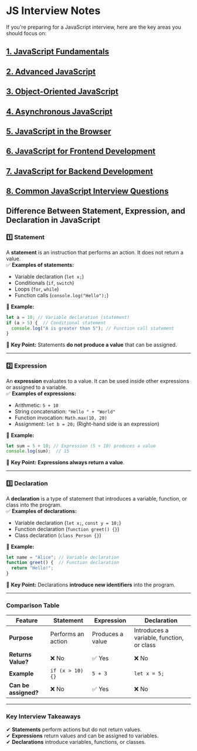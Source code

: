 # JS Interview Notes

If you're preparing for a JavaScript interview, here are the key areas you should focus on:

## [1. JavaScript Fundamentals](fundamentals/README.md)

## [2. Advanced JavaScript](advanced/README.md)

## [3. Object-Oriented JavaScript](object-oriented/README.md)

## [4. Asynchronous JavaScript](asynchronous/README.md)

## [5. JavaScript in the Browser](js-in-browser/README.md)

## [6. JavaScript for Frontend Development](js-for-frontend/README.md)

## [7. JavaScript for Backend Development](js-for-backend/README.md)

## [8. Common JavaScript Interview Questions](common-js-interview-questions/README.md)


## **Difference Between Statement, Expression, and Declaration in JavaScript**  

### **1️⃣ Statement**
A **statement** is an instruction that performs an action. It does not return a value.  
✅ **Examples of statements:**  
- Variable declaration (`let x;`)
- Conditionals (`if`, `switch`)
- Loops (`for`, `while`)
- Function calls (`console.log("Hello");`)

🔹 **Example:**  
```js
let a = 10; // Variable declaration (statement)
if (a > 5) {  // Conditional statement
  console.log("A is greater than 5"); // Function call statement
}
```
📌 **Key Point:** Statements **do not produce a value** that can be assigned.

---

### **2️⃣ Expression**
An **expression** evaluates to a value. It can be used inside other expressions or assigned to a variable.  
✅ **Examples of expressions:**  
- Arithmetic: `5 + 10`
- String concatenation: `"Hello " + "World"`
- Function invocation: `Math.max(10, 20)`
- Assignment: `let b = 20;` (Right-hand side is an expression)

🔹 **Example:**  
```js
let sum = 5 + 10; // Expression (5 + 10) produces a value
console.log(sum);  // 15
```
📌 **Key Point:** **Expressions always return a value**.

---

### **3️⃣ Declaration**
A **declaration** is a type of statement that introduces a variable, function, or class into the program.  
✅ **Examples of declarations:**  
- Variable declaration (`let x;`, `const y = 10;`)
- Function declaration (`function greet() {}`)
- Class declaration (`class Person {}`)

🔹 **Example:**  
```js
let name = "Alice"; // Variable declaration
function greet() {  // Function declaration
  return "Hello!";
}
```
📌 **Key Point:** Declarations **introduce new identifiers** into the program.

---

### **Comparison Table**
| Feature              | Statement          | Expression       | Declaration                               |
| -------------------- | ------------------ | ---------------- | ----------------------------------------- |
| **Purpose**          | Performs an action | Produces a value | Introduces a variable, function, or class |
| **Returns Value?**   | ❌ No               | ✅ Yes            | ❌ No                                      |
| **Example**          | `if (x > 10) {}`   | `5 + 3`          | `let x = 5;`                              |
| **Can be assigned?** | ❌ No               | ✅ Yes            | ❌ No                                      |

---

### **Key Interview Takeaways**
✔ **Statements** perform actions but do not return values.  
✔ **Expressions** return values and can be assigned to variables.  
✔ **Declarations** introduce variables, functions, or classes.  